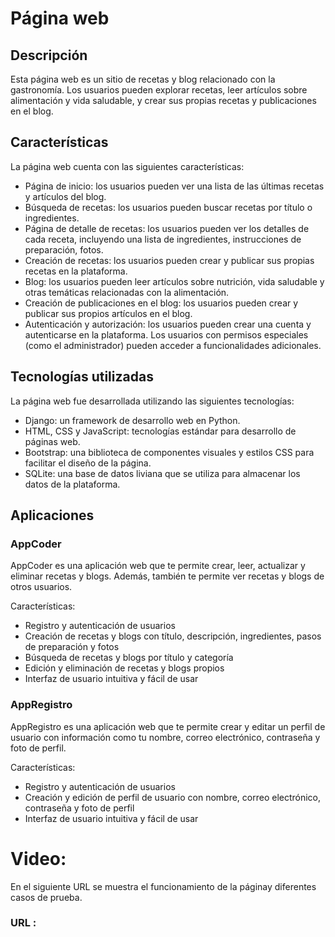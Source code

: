 # Página web

## Descripción

Esta página web es un sitio de recetas y blog relacionado con la gastronomía. Los usuarios pueden explorar recetas, leer artículos sobre alimentación y vida saludable, y crear sus propias recetas y publicaciones en el blog.

## Características

La página web cuenta con las siguientes características:

- Página de inicio: los usuarios pueden ver una lista de las últimas recetas y artículos del blog.
- Búsqueda de recetas: los usuarios pueden buscar recetas por título o ingredientes.
- Página de detalle de recetas: los usuarios pueden ver los detalles de cada receta, incluyendo una lista de ingredientes, instrucciones de preparación, fotos.
- Creación de recetas: los usuarios pueden crear y publicar sus propias recetas en la plataforma.
- Blog: los usuarios pueden leer artículos sobre nutrición, vida saludable y otras temáticas relacionadas con la alimentación.
- Creación de publicaciones en el blog: los usuarios pueden crear y publicar sus propios artículos en el blog.
- Autenticación y autorización: los usuarios pueden crear una cuenta y autenticarse en la plataforma. Los usuarios con permisos especiales (como el administrador) pueden acceder a funcionalidades adicionales.

## Tecnologías utilizadas

La página web fue desarrollada utilizando las siguientes tecnologías:

- Django: un framework de desarrollo web en Python.
- HTML, CSS y JavaScript: tecnologías estándar para desarrollo de páginas web.
- Bootstrap: una biblioteca de componentes visuales y estilos CSS para facilitar el diseño de la página.
- SQLite: una base de datos liviana que se utiliza para almacenar los datos de la plataforma.

## Aplicaciones

### AppCoder

AppCoder es una aplicación web que te permite crear, leer, actualizar y eliminar recetas y blogs. Además, también te permite ver recetas y blogs de otros usuarios.

Características:

- Registro y autenticación de usuarios
- Creación de recetas y blogs con título, descripción, ingredientes, pasos de preparación y fotos
- Búsqueda de recetas y blogs por título y categoría
- Edición y eliminación de recetas y blogs propios
- Interfaz de usuario intuitiva y fácil de usar

### AppRegistro

AppRegistro es una aplicación web que te permite crear y editar un perfil de usuario con información como tu nombre, correo electrónico, contraseña y foto de perfil.

Características:

- Registro y autenticación de usuarios
- Creación y edición de perfil de usuario con nombre, correo electrónico, contraseña y foto de perfil
- Interfaz de usuario intuitiva y fácil de usar


# Video:

En el siguiente URL se muestra el funcionamiento de la páginay diferentes casos de prueba.

###  URL :
